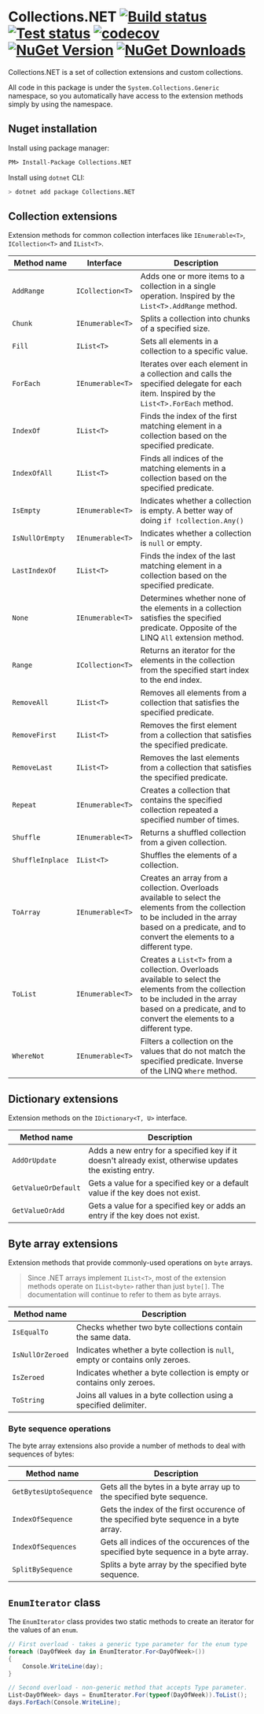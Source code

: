 # Collections.NET [![Build status](https://img.shields.io/appveyor/ci/JeevanJames/collections.svg)](https://ci.appveyor.com/project/JeevanJames/collections/branch/master) [![Test status](https://img.shields.io/appveyor/tests/JeevanJames/collections.svg)](https://ci.appveyor.com/project/JeevanJames/collections/branch/master) [![codecov](https://codecov.io/gh/JeevanJames/Collections/branch/master/graph/badge.svg)](https://codecov.io/gh/JeevanJames/Collections) [![NuGet Version](http://img.shields.io/nuget/v/Collections.NET.svg?style=flat)](https://www.nuget.org/packages/Collections.NET/) [![NuGet Downloads](https://img.shields.io/nuget/dt/Collections.NET.svg)](https://www.nuget.org/packages/Collections.NET/)

Collections.NET is a set of collection extensions and custom collections.

All code in this package is under the `System.Collections.Generic` namespace, so you automatically have access to the extension methods simply by using the namespace.

## Nuget installation
Install using package manager:
```ps
PM> Install-Package Collections.NET
```

Install using `dotnet` CLI:
```sh
> dotnet add package Collections.NET
```

## Collection extensions
Extension methods for common collection interfaces like `IEnumerable<T>`, `ICollection<T>` and `IList<T>`.

|Method name|Interface|Description|
|-----------|---------|-----------|
|`AddRange`|`ICollection<T>`|Adds one or more items to a collection in a single operation. Inspired by the `List<T>.AddRange` method.|
|`Chunk`|`IEnumerable<T>`|Splits a collection into chunks of a specified size.|
|`Fill`|`IList<T>`|Sets all elements in a collection to a specific value.|
|`ForEach`|`IEnumerable<T>`|Iterates over each element in a collection and calls the specified delegate for each item. Inspired by the `List<T>.ForEach` method.|
|`IndexOf`|`IList<T>`|Finds the index of the first matching element in a collection based on the specified predicate.|
|`IndexOfAll`|`IList<T>`|Finds all indices of the matching elements in a collection based on the specified predicate.|
|`IsEmpty`|`IEnumerable<T>`|Indicates whether a collection is empty. A better way of doing `if !collection.Any()`|
|`IsNullOrEmpty`|`IEnumerable<T>`|Indicates whether a collection is `null` or empty.|
|`LastIndexOf`|`IList<T>`|Finds the index of the last matching element in a collection based on the specified predicate.|
|`None`|`IEnumerable<T>`|Determines whether none of the elements in a collection satisfies the specified predicate. Opposite of the LINQ `All` extension method.|
|`Range`|`ICollection<T>`|Returns an iterator for the elements in the collection from the specified start index to the end index.|
|`RemoveAll`|`IList<T>`|Removes all elements from a collection that satisfies the specified predicate.|
|`RemoveFirst`|`IList<T>`|Removes the first element from a collection that satisfies the specified predicate.|
|`RemoveLast`|`IList<T>`|Removes the last elements from a collection that satisfies the specified predicate.|
|`Repeat`|`IEnumerable<T>`|Creates a collection that contains the specified collection repeated a specified number of times.|
|`Shuffle`|`IEnumerable<T>`|Returns a shuffled collection from a given collection.|
|`ShuffleInplace`|`IList<T>`|Shuffles the elements of a collection.|
|`ToArray`|`IEnumerable<T>`|Creates an array from a collection. Overloads available to select the elements from the collection to be included in the array based on a predicate, and to convert the elements to a different type.|
|`ToList`|`IEnumerable<T>`|Creates a `List<T>` from a collection. Overloads available to select the elements from the collection to be included in the array based on a predicate, and to convert the elements to a different type.|
|`WhereNot`|`IEnumerable<T>`|Filters a collection on the values that do not match the specified predicate. Inverse of the LINQ `Where` method.|

## Dictionary extensions
Extension methods on the `IDictionary<T, U>` interface.

|Method name|Description|
|-----------|-----------|
|`AddOrUpdate`|Adds a new entry for a specified key if it doesn't already exist, otherwise updates the existing entry.|
|`GetValueOrDefault`|Gets a value for a specified key or a default value if the key does not exist.|
|`GetValueOrAdd`|Gets a value for a specified key or adds an entry if the key does not exist.|

## Byte array extensions
Extension methods that provide commonly-used operations on `byte` arrays.

> Since .NET arrays implement `IList<T>`, most of the extension methods operate on `IList<byte>` rather than just `byte[]`. The documentation will continue to refer to them as byte arrays.

|Method name|Description|
|-----------|-----------|
|`IsEqualTo`|Checks whether two byte collections contain the same data.|
|`IsNullOrZeroed`|Indicates whether a byte collection is `null`, empty or contains only zeroes.|
|`IsZeroed`|Indicates whether a byte collection is empty or contains only zeroes.|
|`ToString`|Joins all values in a byte collection using a specified delimiter.|

### Byte sequence operations
The byte array extensions also provide a number of methods to deal with sequences of bytes:

|Method name|Description|
|-----------|-----------|
|`GetBytesUptoSequence`|Gets all the bytes in a byte array up to the specified byte sequence.|
|`IndexOfSequence`|Gets the index of the first occurence of the specified byte sequence in a byte array.|
|`IndexOfSequences`|Gets all indices of the occurences of the specified byte sequence in a byte array.|
|`SplitBySequence`|Splits a byte array by the specified byte sequence.|

## `EnumIterator` class
The `EnumIterator` class provides two static methods to create an iterator for the values of an `enum`.

```cs
// First overload - takes a generic type parameter for the enum type
foreach (DayOfWeek day in EnumIterator.For<DayOfWeek>())
{
    Console.WriteLine(day);
}

// Second overload - non-generic method that accepts Type parameter.
List<DayOfWeek> days = EnumIterator.For(typeof(DayOfWeek)).ToList();
days.ForEach(Console.WriteLine);
```
